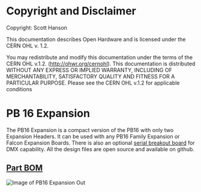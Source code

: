 # Copyright and Disclaimer
Copyright: Scott Hanson

This documentation describes Open Hardware and is licensed under the CERN OHL v. 1.2.

You may redistribute and modify this documentation under the terms of the CERN OHL v.1.2. (http://ohwr.org/cernohl). This documentation is distributed WITHOUT ANY EXPRESS OR IMPLIED WARRANTY, INCLUDING OF MERCHANTABILITY, SATISFACTORY QUALITY AND FITNESS FOR A PARTICULAR PURPOSE. Please see the CERN OHL v.1.2 for applicable conditions

# PB 16 Expansion

The PB16 Expansion is a compact version of the PB16 with only two Expansion Headers. It can be used with any PB16 Family Expansion or Falcon Expansion Boards. There is also an optional [serial breakout board](../PB_16_E682_Serial/README.md) for DMX capability. All the design files are open source and available on github.

## [Part BOM](https://github.com/computergeek1507/PB_16/raw/master/PB_16_Expansion/PB_16_Expansion_BOM.ods)

![Image of PB16 Expansion Out](https://github.com/computergeek1507/PB_16/raw/master/PB_16_Expansion/PB_16_Expansion.png)

